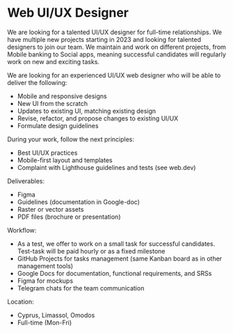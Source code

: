 # Web UI/UX Designer

We are looking for a talented UI/UX designer for full-time relationships. We have multiple new projects starting in 2023 and looking for talented designers to join our team. We maintain and work on different projects, from Mobile banking to Social apps, meaning successful candidates will regularly work on new and exciting tasks.

We are looking for an experienced UI/UX web designer who will be able to deliver the following:

- Mobile and responsive designs
- New UI from the scratch
- Updates to existing UI, matching existing design
- Revise, refactor, and propose changes to existing UI/UX
- Formulate design guidelines

During your work, follow the next principles:

- Best UI/UX practices
- Mobile-first layout and templates
- Complaint with Lighthouse guidelines and tests (see web.dev)

Deliverables:

- Figma
- Guidelines (documentation in Google-doc)
- Raster or vector assets
- PDF files (brochure or presentation)

Workflow:

- As a test, we offer to work on a small task for successful candidates.
Test-task will be paid hourly or as a fixed milestone
- GitHub Projects for tasks management (same Kanban board as in other management tools)
- Google Docs for documentation, functional requirements, and SRSs
- Figma for mockups
- Telegram chats for the team communication

Location:

- Cyprus, Limassol, Omodos
- Full-time (Mon-Fri)

